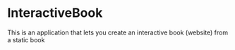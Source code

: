 # InteractiveBook
This is an application that lets you create an interactive book (website) from a static book

